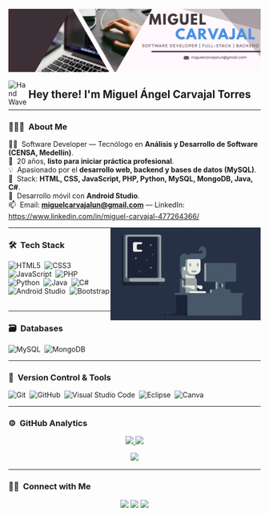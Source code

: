 ![Miguel Carvajal Banner](banner.png)

<img alt="Hand Wave" src="./assets/Hand%20Wave.gif" width="40" align="left"/><h2 align="left">Hey there! I'm Miguel Ángel Carvajal Torres</h2>

---

### 👨🏻‍💻 &nbsp;About Me

👨‍💻 &nbsp;Software Developer — Tecnólogo en **Análisis y Desarrollo de Software (CENSA, Medellín)**.  
🎯 &nbsp;20 años, **listo para iniciar práctica profesional**.  
💡 &nbsp;Apasionado por el **desarrollo web, backend y bases de datos (MySQL)**.  
🌱 &nbsp;Stack: **HTML, CSS, JavaScript, PHP, Python, MySQL, MongoDB, Java, C#**.  
📱 &nbsp;Desarrollo móvil con **Android Studio**.  
📫 &nbsp;Email: **miguelcarvajalun@gmail.com** — LinkedIn: https://www.linkedin.com/in/miguel-carvajal-477264366/

<img alt="Night Coding" src="https://raw.githubusercontent.com/AVS1508/AVS1508/master/assets/Night-Coding.gif" align="right"/>

---

### 🛠 &nbsp;Tech Stack

![HTML5](https://img.shields.io/badge/html5-%23E34F26.svg?style=for-the-badge&logo=html5&logoColor=white)&nbsp;
![CSS3](https://img.shields.io/badge/css3-%231572B6.svg?style=for-the-badge&logo=css3&logoColor=white)&nbsp;
![JavaScript](https://img.shields.io/badge/javascript-%23323330.svg?style=for-the-badge&logo=javascript&logoColor=%23F7DF1E)&nbsp;
![PHP](https://img.shields.io/badge/php-%23777BB4.svg?style=for-the-badge&logo=php&logoColor=white)&nbsp;
![Python](https://img.shields.io/badge/python-3670A0?style=for-the-badge&logo=python&logoColor=ffdd54)&nbsp;
![Java](https://img.shields.io/badge/java-%23ED8B00.svg?style=for-the-badge&logo=java&logoColor=white)&nbsp;
![C#](https://img.shields.io/badge/csharp-%23239120.svg?style=for-the-badge&logo=csharp&logoColor=white)&nbsp;
![Android Studio](https://img.shields.io/badge/Android%20Studio-%2300BCD4?style=for-the-badge&logo=android-studio&logoColor=white)&nbsp;
![Bootstrap](https://img.shields.io/badge/bootstrap-%23563D7C.svg?style=for-the-badge&logo=bootstrap&logoColor=white)&nbsp;

---

### 🗃 &nbsp;Databases

![MySQL](https://img.shields.io/badge/mysql-%230070a0?style=for-the-badge&logo=mysql&logoColor=white)&nbsp;
![MongoDB](https://img.shields.io/badge/MongoDB-%234ea94b.svg?style=for-the-badge&logo=mongodb&logoColor=white)&nbsp;

---

### 🧰 &nbsp;Version Control & Tools 

![Git](https://img.shields.io/badge/git-%23F05033.svg?style=for-the-badge&logo=git&logoColor=white)&nbsp;
![GitHub](https://img.shields.io/badge/github-%23121011.svg?style=for-the-badge&logo=github&logoColor=white)&nbsp;
![Visual Studio Code](https://img.shields.io/badge/Visual%20Studio%20Code-0078d7.svg?style=for-the-badge&logo=visual-studio-code&logoColor=white)&nbsp;
![Eclipse](https://img.shields.io/badge/Eclipse-FE7A16.svg?style=for-the-badge&logo=Eclipse&logoColor=white)&nbsp;
![Canva](https://img.shields.io/badge/Canva-%2300C4CC.svg?style=for-the-badge&logo=Canva&logoColor=white)&nbsp;

---

### ⚙️ &nbsp;GitHub Analytics

<p align="center">
  <a href="https://github.com/ELFLACO65">
    <img height="180em" src="https://github-readme-stats-eight-theta.vercel.app/api?username=ELFLACO65&show_icons=true&theme=algolia&include_all_commits=true&count_private=true"/>
  </a>
  <a href="https://github.com/ELFLACO65">
    <img height="180em" src="https://github-readme-stats-eight-theta.vercel.app/api/top-langs/?username=ELFLACO65&layout=compact&langs_count=8&theme=algolia"/>
  </a>
</p>

<p align="center">
  <img height="180em" src="https://github-readme-streak-stats.herokuapp.com/?user=ELFLACO65&theme=dark&hide_border=true"/>
</p>

---

### 🤝🏻 &nbsp;Connect with Me

<p align="center">
<a href="mailto:miguelcarvajalun@gmail.com"><img src="https://img.shields.io/badge/-MiguelCarvajal-D14836?style=flat&logo=Gmail&logoColor=white"/></a>
<a href="https://www.linkedin.com/in/miguel-carvajal-477264366/"><img src="https://img.shields.io/badge/-LinkedIn-0077B5?style=flat&logo=Linkedin&logoColor=white"/></a>
<a href="https://github.com/ELFLACO65"><img src="https://img.shields.io/badge/-GitHub-181717?style=flat&logo=github&logoColor=white"/></a>
</p>
